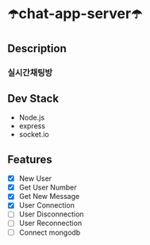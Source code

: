 # ☂️chat-app-server☂️

## Description

### 실시간채팅방

## Dev Stack

- Node.js
- express
- socket.io

## Features

- [x] New User
- [x] Get User Number
- [x] Get New Message
- [x] User Connection
- [ ] User Disconnection
- [ ] User Reconnection
- [ ] Connect mongodb
